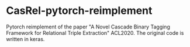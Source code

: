 # CasRel-pytorch-reimplement
Pytorch reimplement of the paper "A Novel Cascade Binary Tagging Framework for Relational Triple Extraction" ACL2020. The original code is written in keras.
